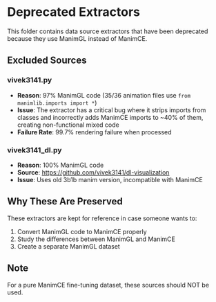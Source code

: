 # Deprecated Extractors

This folder contains data source extractors that have been deprecated because they use ManimGL instead of ManimCE.

## Excluded Sources

### vivek3141.py
- **Reason**: 97% ManimGL code (35/36 animation files use `from manimlib.imports import *`)
- **Issue**: The extractor has a critical bug where it strips imports from classes and incorrectly adds ManimCE imports to ~40% of them, creating non-functional mixed code
- **Failure Rate**: 99.7% rendering failure when processed

### vivek3141_dl.py
- **Reason**: 100% ManimGL code
- **Source**: https://github.com/vivek3141/dl-visualization
- **Issue**: Uses old 3b1b manim version, incompatible with ManimCE

## Why These Are Preserved

These extractors are kept for reference in case someone wants to:
1. Convert ManimGL code to ManimCE properly
2. Study the differences between ManimGL and ManimCE
3. Create a separate ManimGL dataset

## Note

For a pure ManimCE fine-tuning dataset, these sources should NOT be used.
